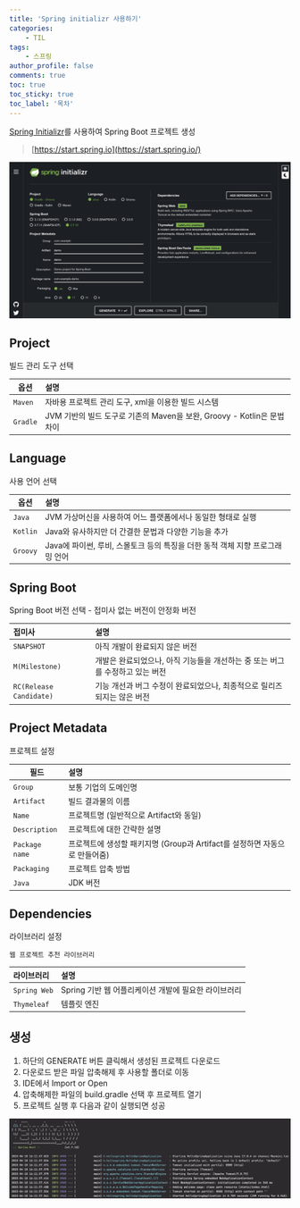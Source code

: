 ```yaml
---
title: 'Spring initializr 사용하기'
categories:
    - TIL
tags:
    - 스프링
author_profile: false
comments: true
toc: true
toc_sticky: true
toc_label: '목차'
---
```


[Spring Initializr](https://start.spring.io/)를 사용하여 Spring Boot 프로젝트 생성

>[https://start.spring.io](https://start.spring.io/)

![spring-init](/assets/images/2023/04-10/spring-init.png)

## Project
빌드 관리 도구 선택

| 옵션                | 설명                                                   |
|-------------------|:-----------------------------------------------------|
| `Maven`           | 자바용 프로젝트 관리 도구, xml을 이용한 빌드 시스템                      |
| `Gradle` | JVM 기반의 빌드 도구로 기존의 Maven을 보완, Groovy - Kotlin은 문법 차이 |

## Language
사용 언어 선택

| 옵션       | 설명                                              |
|----------|:------------------------------------------------|
| `Java`   | JVM 가상머신을 사용하여 어느 플랫폼에서나 동일한 형태로 실행             |
| `Kotlin` | Java와 유사하지만 더 간결한 문법과 다양한 기능을 추가                |
| `Groovy` | Java에 파이썬, 루비, 스몰토크 등의 특징을 더한 동적 객체 지향 프로그래밍 언어 |

## Spring Boot
Spring Boot 버전 선택 - 접미사 없는 버전이 안정화 버전

| 접미사                     | 설명                                              |
|:------------------------|:------------------------------------------------|
| `SNAPSHOT`              | 아직 개발이 완료되지 않은 버전             |
| `M(Milestone)`          | 개발은 완료되었으나, 아직 기능들을 개선하는 중 또는 버그를 수정하고 있는 버전                |
| `RC(Release Candidate)` | 기능 개선과 버그 수정이 완료되었으나, 최종적으로 릴리즈되지는 않은 버전 |

## Project Metadata
프로젝트 설정

| 필드              | 설명                                               |
|----------------|:-------------------------------------------------|
| `Group`        | 보통 기업의 도메인명                                      |
| `Artifact`     | 빌드 결과물의 이름                                       |
| `Name`         | 프로젝트명 (일반적으로 Artifact와 동일)                       |
| `Description`  | 프로젝트에 대한 간략한 설명                                  |
| `Package name` | 프로젝트에 생성할 패키지명 (Group과 Artifact를 설정하면 자동으로 만들어줌) |
| `Packaging`    | 프로젝트 압축 방법                                       |
| `Java`         | JDK 버전                                           |

## Dependencies
라이브러리 설정

`웹 프로젝트 추천 라이브러리`

| 라이브러리        | 설명                               |
|:-------------|:---------------------------------|
| `Spring Web` | Spring 기반 웹 어플리케이션 개발에 필요한 라이브러리 |
| `Thymeleaf`  | 템플릿 엔진                           |

## 생성
1. 하단의 GENERATE 버튼 클릭해서 생성된 프로젝트 다운로드
2. 다운로드 받은 파일 압축해제 후 사용할 폴더로 이동
3. IDE에서 Import or Open
4. 압축해제한 파일의 build.gradle 선택 후 프로젝트 열기
5. 프로젝트 실행 후 다음과 같이 실행되면 성공

![spring-run](/assets/images/2023/04-10/spring-run.png)
